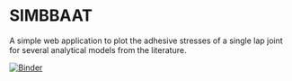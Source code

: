# SIMBBAAT
A simple web application to plot the adhesive stresses of a single lap joint for several analytical models from the literature.

[![Binder](https://mybinder.org/badge_logo.svg)](https://mybinder.org/v2/gh/mluyat/SIMBBAAT/main?urlpath=voila%2Frender%2FSIMBBAAT_WebApp.ipynb)
